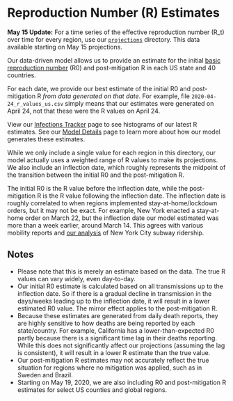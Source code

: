 # Reproduction Number (R) Estimates

**May 15 Update:** For a time series of the effective reproduction number (R_t) over time for every region, use our [`projections`](/projections) directory. This data available starting on May 15 projections.

Our data-driven model allows us to provide an estimate for the initial [basic reproduction number](https://en.wikipedia.org/wiki/Basic_reproduction_number) (R0) and post-mitigation R in each US state and 40 countries.

For each date, we provide our best estimate of the initial R0 and post-mitigation R *from data generated on that date*. For example, file `2020-04-24_r_values_us.csv` simply means that our estimates were generated on April 24, not that these were the R values on April 24.

View our [Infections Tracker](https://covid19-projections.com/infections-tracker/) page to see histograms of our latest R estimates. See our [Model Details](https://covid19-projections.com/model-details/) page to learn more about how our model generates these estimates.

While we only include a single value for each region in this directory, our model actually uses a weighted range of R values to make its projections. We also include an inflection date, which roughly represents the midpoint of the transition between the initial R0 and the post-mitigation R.

The initial R0 is the R value before the inflection date, while the post-mitigation R is the R value following the inflection date. The inflection date is roughly correlated to when regions implemented stay-at-home/lockdown orders, but it may not be exact. For example, New York enacted a stay-at-home order on March 22, but the inflection date our model estimated was more than a week earlier, around March 14. This agrees with various mobility reports and [our analysis](https://twitter.com/youyanggu/status/1248844841733128192) of New York City subway ridership.

## Notes

* Please note that this is merely an estimate based on the data. The true R values can vary widely, even day-to-day.
* Our initial R0 estimate is calculated based on all transmissions up to the inflection date. So if there is a gradual decline in transmission in the days/weeks leading up to the inflection date, it will result in a lower estimated R0 value. The mirror effect applies to the post-mitigation R.
* Because these estimates are generated from daily death reports, they are highly sensitive to how deaths are being reported by each state/country. For example, California has a lower-than-expected R0 partly because there is a significant time lag in their deaths reporting. While this does not significantly affect our projections (assuming the lag is consistent), it will result in a lower R estimate than the true value.
* Our post-mitigation R estimates may not accurately reflect the true situation for regions where no mitigation was applied, such as in Sweden and Brazil.
* Starting on May 19, 2020, we are also including R0 and post-mitigation R estimates for select US counties and global regions.
